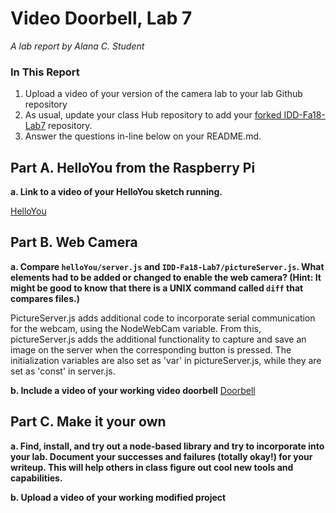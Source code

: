 # Video Doorbell, Lab 7

*A lab report by Alana C. Student*

### In This Report

1. Upload a video of your version of the camera lab to your lab Github repository
1. As usual, update your class Hub repository to add your [forked IDD-Fa18-Lab7](/FAR-Lab/IDD-Fa18-Lab7) repository.
1. Answer the questions in-line below on your README.md.

## Part A. HelloYou from the Raspberry Pi

**a. Link to a video of your HelloYou sketch running.**

[HelloYou](https://github.com/AlanaCrognale/IDD-Fa19-Lab7/blob/master/HelloYou.MOV)

## Part B. Web Camera

**a. Compare `helloYou/server.js` and `IDD-Fa18-Lab7/pictureServer.js`. What elements had to be added or changed to enable the web camera? (Hint: It might be good to know that there is a UNIX command called `diff` that compares files.)**

PictureServer.js adds additional code to incorporate serial communication for the webcam, using the NodeWebCam variable.  From this, pictureServer.js adds the additional functionality to capture and save an image on the server when the corresponding button is pressed.  The initialization variables are also set as 'var' in pictureServer.js, while they are set as 'const' in server.js.

**b. Include a video of your working video doorbell**
[Doorbell](https://github.com/AlanaCrognale/IDD-Fa19-Lab7/blob/master/doorbell.MOV)

## Part C. Make it your own

**a. Find, install, and try out a node-based library and try to incorporate into your lab. Document your successes and failures (totally okay!) for your writeup. This will help others in class figure out cool new tools and capabilities.**

**b. Upload a video of your working modified project**
